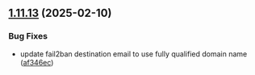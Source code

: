 ## [1.11.13](https://github.com/arpanrec/arpanrec.nebula/compare/1.11.12...1.11.13) (2025-02-10)


### Bug Fixes

* update fail2ban destination email to use fully qualified domain name ([af346ec](https://github.com/arpanrec/arpanrec.nebula/commit/af346ec0ef4de975a8d04eb3b095e05ff2956a64))
